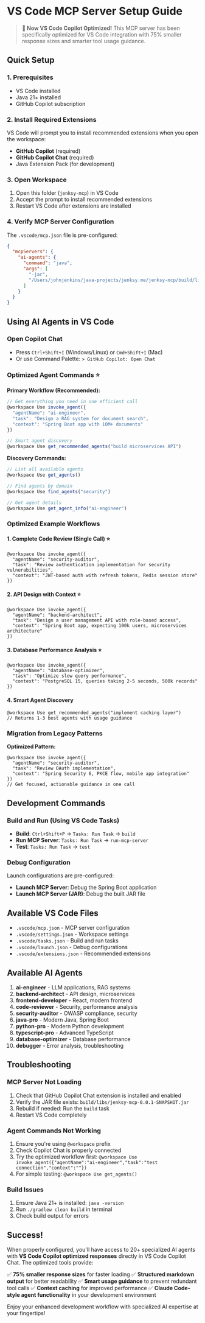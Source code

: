 # VS Code MCP Server Setup Guide

> **🚀 Now VS Code Copilot Optimized!** This MCP server has been specifically optimized for VS Code integration with 75% smaller response sizes and smarter tool usage guidance.

## Quick Setup

### 1. Prerequisites
- VS Code installed
- Java 21+ installed
- GitHub Copilot subscription

### 2. Install Required Extensions
VS Code will prompt you to install recommended extensions when you open the workspace:
- **GitHub Copilot** (required)
- **GitHub Copilot Chat** (required)
- Java Extension Pack (for development)

### 3. Open Workspace
1. Open this folder (`jenksy-mcp`) in VS Code
2. Accept the prompt to install recommended extensions
3. Restart VS Code after extensions are installed

### 4. Verify MCP Server Configuration
The `.vscode/mcp.json` file is pre-configured:
```json
{
  "mcpServers": {
    "ai-agents": {
      "command": "java",
      "args": [
        "-jar",
        "/Users/johnjenkins/java-projects/jenksy.me/jenksy-mcp/build/libs/jenksy-mcp-0.0.1-SNAPSHOT.jar"
      ]
    }
  }
}
```

## Using AI Agents in VS Code

### Open Copilot Chat
- Press `Ctrl+Shift+I` (Windows/Linux) or `Cmd+Shift+I` (Mac)
- Or use Command Palette: `> GitHub Copilot: Open Chat`

### Optimized Agent Commands ⭐

**Primary Workflow (Recommended):**
```javascript
// Get everything you need in one efficient call
@workspace Use invoke_agent({
  "agentName": "ai-engineer",
  "task": "Design a RAG system for document search",
  "context": "Spring Boot app with 10M+ documents"
})

// Smart agent discovery
@workspace Use get_recommended_agents("build microservices API")
```

**Discovery Commands:**
```javascript
// List all available agents
@workspace Use get_agents()

// Find agents by domain
@workspace Use find_agents("security")

// Get agent details
@workspace Use get_agent_info("ai-engineer")
```


### Optimized Example Workflows

#### 1. Complete Code Review (Single Call) ⭐
```
@workspace Use invoke_agent({
  "agentName": "security-auditor",
  "task": "Review authentication implementation for security vulnerabilities",
  "context": "JWT-based auth with refresh tokens, Redis session store"
})
```

#### 2. API Design with Context ⭐
```
@workspace Use invoke_agent({
  "agentName": "backend-architect",
  "task": "Design a user management API with role-based access",
  "context": "Spring Boot app, expecting 100k users, microservices architecture"
})
```

#### 3. Database Performance Analysis ⭐
```
@workspace Use invoke_agent({
  "agentName": "database-optimizer",
  "task": "Optimize slow query performance",
  "context": "PostgreSQL 15, queries taking 2-5 seconds, 500k records"
})
```

#### 4. Smart Agent Discovery
```
@workspace Use get_recommended_agents("implement caching layer")
// Returns 1-3 best agents with usage guidance
```

### Migration from Legacy Patterns

**Optimized Pattern:**
```
@workspace Use invoke_agent({
  "agentName": "security-auditor",
  "task": "Review OAuth implementation",
  "context": "Spring Security 6, PKCE flow, mobile app integration"
})
// Get focused, actionable guidance in one call
```

## Development Commands

### Build and Run (Using VS Code Tasks)
- **Build**: `Ctrl+Shift+P` → `Tasks: Run Task` → `build`
- **Run MCP Server**: `Tasks: Run Task` → `run-mcp-server`
- **Test**: `Tasks: Run Task` → `test`

### Debug Configuration
Launch configurations are pre-configured:
- **Launch MCP Server**: Debug the Spring Boot application
- **Launch MCP Server (JAR)**: Debug the built JAR file

## Available VS Code Files

- `.vscode/mcp.json` - MCP server configuration
- `.vscode/settings.json` - Workspace settings
- `.vscode/tasks.json` - Build and run tasks
- `.vscode/launch.json` - Debug configurations
- `.vscode/extensions.json` - Recommended extensions

## Available AI Agents

1. **ai-engineer** - LLM applications, RAG systems
2. **backend-architect** - API design, microservices
3. **frontend-developer** - React, modern frontend
4. **code-reviewer** - Security, performance analysis
5. **security-auditor** - OWASP compliance, security
6. **java-pro** - Modern Java, Spring Boot
7. **python-pro** - Modern Python development
8. **typescript-pro** - Advanced TypeScript
9. **database-optimizer** - Database performance
10. **debugger** - Error analysis, troubleshooting

## Troubleshooting

### MCP Server Not Loading
1. Check that GitHub Copilot Chat extension is installed and enabled
2. Verify the JAR file exists: `build/libs/jenksy-mcp-0.0.1-SNAPSHOT.jar`
3. Rebuild if needed: Run the `build` task
4. Restart VS Code completely

### Agent Commands Not Working
1. Ensure you're using `@workspace` prefix
2. Check Copilot Chat is properly connected
3. Try the optimized workflow first: `@workspace Use invoke_agent({"agentName":"ai-engineer","task":"test connection","context":""})`
4. For simple testing: `@workspace Use get_agents()`

### Build Issues
1. Ensure Java 21+ is installed: `java -version`
2. Run `./gradlew clean build` in terminal
3. Check build output for errors

## Success!

When properly configured, you'll have access to 20+ specialized AI agents with **VS Code Copilot optimized responses** directly in VS Code Copilot Chat. The optimized tools provide:

✅ **75% smaller response sizes** for faster loading
✅ **Structured markdown output** for better readability
✅ **Smart usage guidance** to prevent redundant tool calls
✅ **Context caching** for improved performance
✅ **Claude Code-style agent functionality** in your development environment

Enjoy your enhanced development workflow with specialized AI expertise at your fingertips!